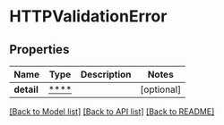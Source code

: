 # HTTPValidationError

## Properties
Name | Type | Description | Notes
------------ | ------------- | ------------- | -------------
**detail** | [****](.md) |  | [optional] 

[[Back to Model list]](../../README.md#documentation-for-models) [[Back to API list]](../../README.md#documentation-for-api-endpoints) [[Back to README]](../../README.md)


